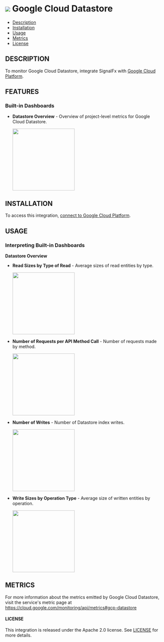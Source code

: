 # ![](./img/integration_googleclouddatastore.png) Google Cloud Datastore

- [Description](#description)
- [Installation](#installation)
- [Usage](#usage)
- [Metrics](#metrics)
- [License](#license)

## DESCRIPTION

To monitor Google Cloud Datastore, integrate SignalFx with [Google Cloud Platform](https://docs.signalfx.com/en/latest/integrations/google-cloud-platform.html#connect-to-gcp).

## FEATURES

### Built-in Dashboards

- **Datastore Overview** - Overview of project-level metrics for Google Cloud Datastore.

  [<img src='./img/datastore_overview.png' width=200px>](./img/datastore_overview.png)


## INSTALLATION

To access this integration, [connect to Google Cloud Platform](hhttps://docs.signalfx.com/en/latest/integrations/google-cloud-platform.html#connect-to-gcp).

## USAGE

### Interpreting Built-in Dashboards

**Datastore Overview**

- **Read Sizes by Type of Read** - Average sizes of read entities by type.

  [<img src='./img/datastore-overview-read-sizes-type.png' width=200px>](./img/datastore-overview-read-sizes-type.png)

- **Number of Requests per API Method Call** - Number of requests made by method.

  [<img src='./img/datastore-overview-number-of-requests-per-method.png' width=200px>](./img/datastore-overview-number-of-requests-per-method.png)

- **Number of Writes** - Number of Datastore index writes.

  [<img src='./img/datastore-overview-number-of-writes.png' width=200px>](./img/datastore-overview-number-of-writes.png)

- **Write Sizes by Operation Type** - Average size of written entities by operation.

  [<img src='./img/datastore-overview-read-sizes-type.png' width=200px>](./img/datastore-overview-read-sizes-type.png)

## METRICS

For more information about the metrics emitted by Google Cloud Datastore, visit the service's metric page at <a target="_blank" href="https://cloud.google.com/monitoring/api/metrics#gcp-datastore">https://cloud.google.com/monitoring/api/metrics#gcp-datastore</a>

#### LICENSE

This integration is released under the Apache 2.0 license. See [LICENSE](./LICENSE) for more details.
